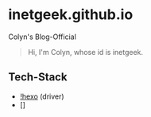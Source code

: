 # inetgeek.github.io
Colyn's Blog-Official

> Hi, I'm Colyn, whose id is inetgeek.

## Tech-Stack
- [!hexo](https://hexo.io/) (driver)
- []

